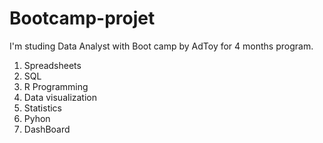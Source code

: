 # Bootcamp-projet 
I'm studing Data Analyst with Boot camp by AdToy for 4 months program.
1. Spreadsheets
2. SQL
3. R Programming
4. Data visualization
5. Statistics
6. Pyhon
7. DashBoard
